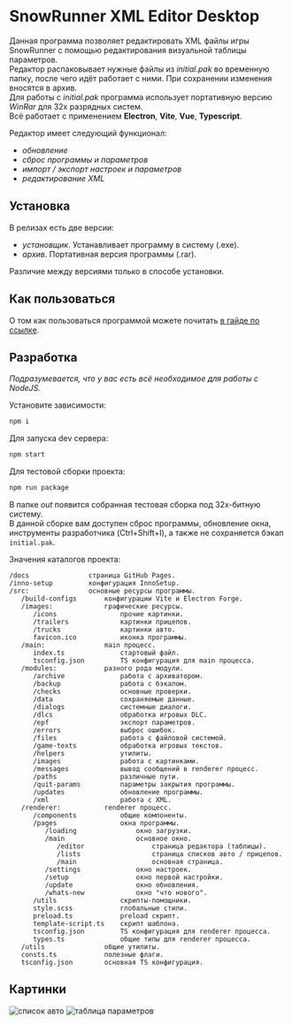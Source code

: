 # SnowRunner XML Editor Desktop

Данная программа позволяет редактировать XML файлы игры SnowRunner с помощью редактирования визуальной таблицы
параметров.  
Редактор распаковывает нужные файлы из _initial.pak_ во временную папку, после чего идёт работает с ними. При сохранении изменения вносятся в архив.  
Для работы с _initial.pak_ программа использует портативную версию _WinRar_ для 32х разрядных систем.  
Всё работает с применением **Electron**, **Vite**, **Vue**, **Typescript**.

Редактор имеет следующий функционал:

- _обновление_
- _сброс программы и параметров_
- _импорт / экспорт настроек и параметров_
- _редактирование XML_

## Установка

В релизах есть две версии:

- _установщик_. Устанавливает программу в систему (.exe).
- _архив_. Портативная версия программы (.rar).

Различие между версиями только в способе установки.

## Как пользоваться

О том как пользоваться программой можете почитать [в гайде по ссылке](https://snowrunner.mod.io/guides/snowrunner-xml-editor).

## Разработка

_Подразумевается, что у вас есть всё необходимое для работы с NodeJS._

Установите зависимости:

```cmd
npm i
```

Для запуска dev сервера:

```cmd
npm start
```

Для тестовой сборки проекта:

```cmd
npm run package
```

В папке _out_ появится собранная тестовая сборка под 32х-битную систему.  
В данной сборке вам доступен сброс программы, обновление окна, инструменты разработчика (Ctrl+Shift+I), а также не сохраняется бэкап `initial.pak`.

Значения каталогов проекта:

```text
/docs               страница GitHub Pages.
/inno-setup         конфигурация InnoSetup.
/src:               основные ресурсы программы.
   /build-configs       конфигурации Vite и Electron Forge.
   /images:             графические ресурсы.
      /icons                прочие картинки.
      /trailers             картинки прицепов.
      /trucks               картинки авто.
      favicon.ico           иконка программы.
   /main:               main процесс.
      index.ts              стартовый файл.
      tsconfig.json         TS конфигурация для main процесса.
   /modules:            разного рода модули.
      /archive              работа с архиватором.
      /backup               работа с бэкапом.
      /checks               основные проверки.
      /data                 сохраняемые данные.
      /dialogs              системные диалоги.
      /dlcs                 обработка игровых DLC.
      /epf                  экспорт параметров.
      /errors               выброс ошибок.
      /files                работа с файловой системой.
      /game-texts           обработка игровых текстов.
      /helpers              утилиты.
      /images               работа с картинками.
      /messages             вывод сообщений в renderer процесс.
      /paths                различные пути.
      /quit-params          параметры закрытия программы.
      /updates              обновление программы.
      /xml                  работа с XML.
   /renderer:           renderer процесс.
      /components           общие компоненты.
      /pages                окна программы.
         /loading               окно загрузки.
         /main                  основное окно.
            /editor                 страница редактора (таблицы).
            /lists                  страница списков авто / прицепов.
            /main                   основная страница.
         /settings              окно настроек.
         /setup                 окно первой настройки.
         /update                окно обновления.
         /whats-new             окно "что нового".
      /utils                скрипты-помощники.
      style.scss            глобальные стили.
      preload.ts            preload скрипт.
      template-script.ts    скрипт шаблона.
      tsconfig.json         TS конфигурация для renderer процесса.
      types.ts              общие типы для renderer процесса.
   /utils               общие утилиты.
   consts.ts            полезные флаги.
   tsconfig.json        основная TS конфигурация.
```

## Картинки

![список авто](https://thumb.modcdn.io/mods/71c4/3056663/thumb_1020x2000/screenshot2024-03-04131955.png)
![таблица параметров](https://thumb.modcdn.io/mods/71c4/3056663/thumb_1020x2000/screenshot2024-03-04132039.png)
